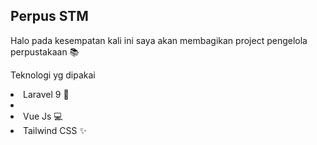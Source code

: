 ## Perpus STM

Halo pada kesempatan kali ini saya akan membagikan project pengelola perpustakaan 📚 
    
  Teknologi yg dipakai 
            <li>Laravel 9 💾<li>
            <li>Vue Js 💻</li>
            <li>Tailwind CSS ✨</li>
